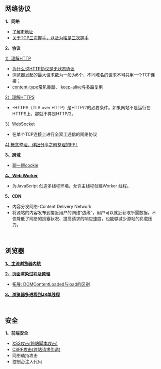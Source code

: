 
## 网络协议

**1、网络**
* [了解IP地址](https://www.jianshu.com/p/ad7cd1d5be45)
* [关于TCP三次握手，以及为啥是三次握手](https://juejin.im/post/5ce39af36fb9a07ed136a9bc)

  
**2、协议**

[1）理解HTTP](http://caibaojian.com/http.html)
  * [为什么说HTTP协议是无状态协议](https://www.cnblogs.com/Jadie/p/6877392.html)
  * 浏览器发起的最大请求数为一般为6个、不同域名的请求不可共用一个TCP连接；
  * [content-type常见类型](https://www.jianshu.com/p/ba40da728806)、 [keep-alive与多路复用](https://juejin.cn/post/6989985247836241957)
      

[2）理解HTTPS](https://mp.weixin.qq.com/s/StqqafHePlBkWAPQZg3NrA)
  * -HTTPS（TLS over HTTP）是HTTP/2的必要条件。如果网站不是运行在HTTPS上，那就不算是HTTP/2。
  
[3）WebSocket](https://www.ruanyifeng.com/blog/2017/05/websocket.html)
* 在单个TCP连接上进行全双工通信的网络协议

[4) 概念整理、详细分享之前整理的PPT](https://www.cnblogs.com/Tiboo/p/11865635.html)

**[3、跨域](https://github.com/yang1212/collection-about/issues/22)**
  * [聊一聊cookie](https://segmentfault.com/a/1190000004556040)
 
**[4、Web Worker](http://www.ruanyifeng.com/blog/2018/07/web-worker.html)**
* 为JavaScript 创造多线程环境，允许主线程创建Worker 线程。    

**5、CDN**

* 内容分发网络-Content Delivery Network
* 将源站的内容发布到接近用户的网络“边缘”，用户可以就近获取所需数据，不仅降低了网络的拥塞状况、提高请求的响应速度，也能够减少源站的负载压力。

<br/>

## 浏览器
**[1、主流浏览器内核](https://blog.csdn.net/Summer_15/article/details/71249203)**

**[2、页面渲染过程及原理](https://segmentfault.com/a/1190000010298038)**

* [拓展: DOMContentLoaded与load的区别](https://www.cnblogs.com/caizhenbo/p/6679478.html)

**[3、浏览器多进程到JS单线程](https://segmentfault.com/a/1190000012925872)**


<br/>

## 安全
  
  **1、前端安全**
  * [XSS攻击(跨站脚本攻击)](https://tech.meituan.com/2018/09/27/fe-security.html)
  * [CSRF攻击(跨站请求伪造)](https://tech.meituan.com/2018/10/11/fe-security-csrf.html)
  * 网络劫持攻击
  * 控制台注入代码
